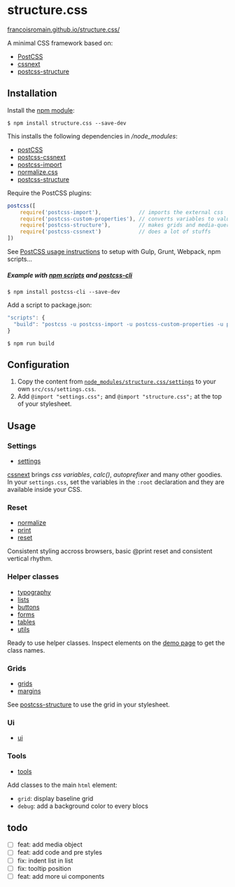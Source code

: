 # structure.css

[francoisromain.github.io/structure.css/](http://francoisromain.github.io/structure.css/)

A minimal CSS framework based on:

- [PostCSS](http://postcss.org/)
- [cssnext](http://cssnext.io)
- [postcss-structure](http://francoisromain.github.io/postcss-structure/)

## Installation

Install the [npm module](https://www.npmjs.com/package/structure.css):

    $ npm install structure.css --save-dev

This installs the following dependencies in */node_modules*:

- [postCSS](https://www.npmjs.com/package/postcss)
- [postcss-cssnext](https://www.npmjs.com/package/postcss-cssnext)
- [postcss-import](https://www.npmjs.com/package/postcss-import)
- [normalize.css](https://www.npmjs.com/package/normalize-css)
- [postcss-structure](https://www.npmjs.com/package/postcss-structure)

Require the PostCSS plugins:

``` js
postcss([ 
    require('postcss-import'),            // imports the external css
    require('postcss-custom-properties'), // converts variables to values
    require('postcss-structure'),         // makes grids and media-queries
    require('postcss-cssnext')            // does a lot of stuffs
])
```

See [PostCSS usage instructions](https://github.com/postcss/postcss#usage) to setup with Gulp, Grunt, Webpack, npm scripts…

##### Example with [npm scripts](https://docs.npmjs.com/misc/scripts) and [postcss-cli](https://www.npmjs.com/package/postcss-cli)

    $ npm install postcss-cli --save-dev

Add a script to package.json:

```js
"scripts": {
  "build": "postcss -u postcss-import -u postcss-custom-properties -u postcss-structure -u postcss-cssnext -i src/css/styles.css -o dist/css/styles.css"
}
```

    $ npm run build


## Configuration

1. Copy the content from [`node_modules/structure.css/settings`](https://raw.githubusercontent.com/francoisromain/structure.css/master/settings.css) to your own `src/css/settings.css`.
2. Add `@import "settings.css";` and `@import "structure.css";` at the top of your stylesheet.

## Usage

### Settings

- [settings](https://github.com/francoisromain/structure.css/blob/master/settings.css)

[cssnext](http://cssnext.io) brings _css variables_, _calc()_, _autoprefixer_ and many other goodies. In your `settings.css`, set the variables in the `:root` declaration and they are available inside your CSS.

### Reset

- [normalize](https://github.com/necolas/normalize.css/blob/master/normalize.css)
- [print](https://github.com/francoisromain/structure.css/blob/master/print.css)
- [reset](https://github.com/francoisromain/structure.css/blob/master/reset.css)

Consistent styling accross browsers, basic @print reset and consistent vertical rhythm. 


### Helper classes

- [typography](https://github.com/francoisromain/structure.css/blob/master/typography.css)
- [lists](https://github.com/francoisromain/structure.css/blob/master/lists.css)
- [buttons](https://github.com/francoisromain/structure.css/blob/master/buttons.css)
- [forms](https://github.com/francoisromain/structure.css/blob/master/forms.css)
- [tables](https://github.com/francoisromain/structure.css/blob/master/tables.css)
- [utils](https://github.com/francoisromain/structure.css/blob/master/utils.css)

Ready to use helper classes. Inspect elements on the [demo page](http://francoisromain.github.io/structure.css/) to get the class names.

### Grids

- [grids](https://github.com/francoisromain/structure.css/blob/master/grids.css)
- [margins](https://github.com/francoisromain/structure.css/blob/master/margins.css)

See [postcss-structure](https://github.com/francoisromain/postcss-structure#usage) to use the grid in your stylesheet.

### Ui

- [ui](https://github.com/francoisromain/structure.css/blob/master/ui.css)

### Tools

- [tools](https://github.com/francoisromain/structure.css/blob/master/tools.css)

Add classes to the main `html` element: 

- `grid`: display baseline grid
- `debug`: add a background color to every blocs

## todo

- [ ] feat: add media object
- [ ] feat: add code and pre styles
- [ ] fix: indent list in list
- [ ] fix: tooltip position
- [ ] feat: add more ui components